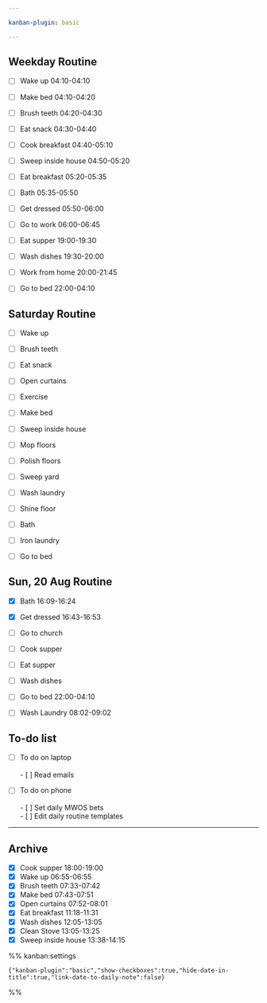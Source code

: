```yaml
---

kanban-plugin: basic

---
```


## Weekday Routine

- [ ] Wake up 04:10-04:10
- [ ] Make bed 04:10-04:20
- [ ] Brush teeth 04:20-04:30
- [ ] Eat snack 04:30-04:40
- [ ] Cook breakfast 04:40-05:10
- [ ] Sweep inside house 04:50-05:20
- [ ] Eat breakfast 05:20-05:35
- [ ] Bath 05:35-05:50
- [ ] Get dressed 05:50-06:00
- [ ] Go to work 06:00-06:45
- [ ] Eat supper 19:00-19:30
- [ ] Wash dishes 19:30-20:00
- [ ] Work from home 20:00-21:45
- [ ] Go to bed 22:00-04:10


## Saturday Routine

- [ ] Wake up
- [ ] Brush teeth
- [ ] Eat snack
- [ ] Open curtains
- [ ] Exercise
- [ ] Make bed
- [ ] Sweep inside house
- [ ] Mop floors
- [ ] Polish floors
- [ ] Sweep yard
- [ ] Wash laundry
- [ ] Shine floor
- [ ] Bath
- [ ] Iron laundry
- [ ] Go to bed


## Sun, 20 Aug Routine

- [x] Bath 16:09-16:24
- [x] Get dressed 16:43-16:53
- [ ] Go to church
- [ ] Cook supper
- [ ] Eat supper
- [ ] Wash dishes
- [ ] Go to bed 22:00-04:10
- [ ] Wash Laundry 08:02-09:02


## To-do list

- [ ] To do on laptop<br><br>- [ ] Read emails
- [ ] To do on phone<br><br>- [ ] Set daily MWOS bets<br>- [ ] Edit daily routine templates


***

## Archive

- [x] Cook supper 18:00-19:00
- [x] Wake up 06:55-06:55
- [x] Brush teeth 07:33-07:42
- [x] Make bed 07:43-07:51
- [x] Open curtains 07:52-08:01
- [x] Eat breakfast 11:18-11:31
- [x] Wash dishes 12:05-13:05
- [x] Clean Stove 13:05-13:25
- [x] Sweep inside house 13:38-14:15

%% kanban:settings
```
{"kanban-plugin":"basic","show-checkboxes":true,"hide-date-in-title":true,"link-date-to-daily-note":false}
```
%%